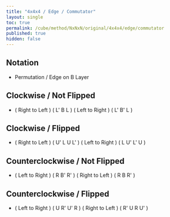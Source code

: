 ```yaml
---
title: "4x4x4 / Edge / Commutator"
layout: single
toc: true
permalink: /cube/method/NxNxN/original/4x4x4/edge/commutator
published: true
hidden: false
---
```


<head>
  <base target="_blank">
  <style>
    .twisty-wrapper {
      margin        : 20px 0px;
    }
    twisty-player {
      visualization : "3D"
      background    : "checkered-transparent";
      hint-facelets : "floating";
      width         : 300px;
      height        : 300px;
    }
  </style>
  <script
    src   = "https://cdn.cubing.net/js/cubing/twisty"
    type  = "module"
    defer
  ></script>
</head>



## Notation

- Permutation / Edge on B Layer



## Clockwise / Not Flipped

- ( Right to Left ) ( L' B L ) ( Left to Right ) ( L' B' L )
  <div class="twisty-wrapper">
    <twisty-player
      puzzle                    = "4x4x4"
      experimental-stickering   = "ELL"
      alg                       = "2F' L' B L 2F L' B' L"
      experimental-setup-alg    = ""
      experimental-setup-anchor = "end"
      tempo-scale               = "1.3"
    ></twisty-player>
  </div>



## Clockwise / Flipped

- ( Right to Left ) ( U' L U L' ) ( Left to Right ) ( L U' L' U )
  <div class="twisty-wrapper">
    <twisty-player
      puzzle                    = "4x4x4"
      experimental-stickering   = "ELL"
      alg                       = "2F' U' L U L' 2F L U' L' U"
      experimental-setup-alg    = ""
      experimental-setup-anchor = "end"
      tempo-scale               = "1.3"
    ></twisty-player>
  </div>



## Counterclockwise / Not Flipped

- ( Left to Right ) ( R B' R' ) ( Right to Left ) ( R B R' )
  <div class="twisty-wrapper">
    <twisty-player
      puzzle                    = "4x4x4"
      experimental-stickering   = "ELL"
      alg                       = "2F R B' R' 2F' R B R'"
      experimental-setup-alg    = ""
      experimental-setup-anchor = "end"
      tempo-scale               = "1.3"
    ></twisty-player>
  </div>



## Counterclockwise / Flipped

- ( Left to Right ) ( U R' U' R ) ( Right to Left ) ( R' U R U' )
  <div class="twisty-wrapper">
    <twisty-player
      puzzle                    = "4x4x4"
      experimental-stickering   = "ELL"
      alg                       = "2F U R' U' R 2F' R' U R U'"
      experimental-setup-alg    = ""
      experimental-setup-anchor = "end"
      tempo-scale               = "1.3"
    ></twisty-player>
  </div>
